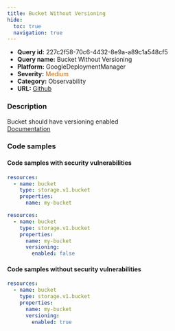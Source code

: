 ```yaml
---
title: Bucket Without Versioning
hide:
  toc: true
  navigation: true
---
```


<style>
  .highlight .hll {
    background-color: #ff171742;
  }
  .md-content {
    max-width: 1100px;
    margin: 0 auto;
  }
</style>

-   **Query id:** 227c2f58-70c6-4432-8e9a-a89c1a548cf5
-   **Query name:** Bucket Without Versioning
-   **Platform:** GoogleDeploymentManager
-   **Severity:** <span style="color:#C60">Medium</span>
-   **Category:** Observability
-   **URL:** [Github](https://github.com/Checkmarx/kics/tree/master/assets/queries/googleDeploymentManager/gcp/bucket_without_versioning)

### Description
Bucket should have versioning enabled<br>
[Documentation](https://cloud.google.com/storage/docs/json_api/v1/buckets)

### Code samples
#### Code samples with security vulnerabilities
```yaml title="Postitive test num. 1 - yaml file" hl_lines="4"
resources:
  - name: bucket
    type: storage.v1.bucket
    properties:
      name: my-bucket

```
```yaml title="Postitive test num. 2 - yaml file" hl_lines="7"
resources:
  - name: bucket
    type: storage.v1.bucket
    properties:
      name: my-bucket
      versioning:
        enabled: false

```


#### Code samples without security vulnerabilities
```yaml title="Negative test num. 1 - yaml file"
resources:
  - name: bucket
    type: storage.v1.bucket
    properties:
      name: my-bucket
      versioning:
        enabled: true

```
